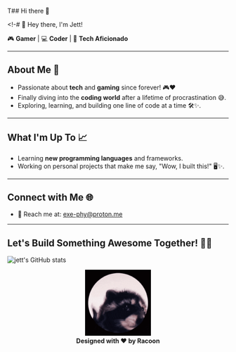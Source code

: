 T## Hi there 👋

<!-# 👋 Hey there, I'm Jett! 

🎮 **Gamer** | 💻 **Coder** | 🔧 **Tech Aficionado**

---

## About Me 🚀
- Passionate about **tech** and **gaming** since forever! 🎮❤️
- Finally diving into the **coding world** after a lifetime of procrastination 😅.
- Exploring, learning, and building one line of code at a time 🛠️✨.


---

## What I'm Up To 📈
- Learning **new programming languages** and frameworks.  
- Working on personal projects that make me say, "Wow, I built this!" 🖥️✨.  
  

---

## Connect with Me 🌐
- 📧 Reach me at: exe-phy@proton.me

---

## Let's Build Something Awesome Together! 🚀🎉

![jett's GitHub stats](https://github-readme-stats.vercel.app/api?username=exe-padawn&show_icons=true&theme=dark)

<p align="center">
  <img src="mapache-pedro.gif" alt="Awesome GIF" width="150" />
  <br>
  <b>Designed with ❤️ by Racoon</b>
</p>
